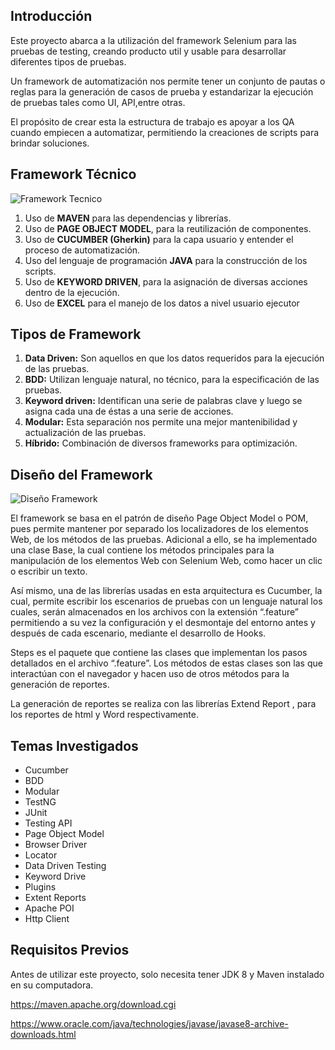 ## Introducción

Este proyecto abarca a la utilización del framework Selenium para las pruebas de testing, creando producto util y usable para desarrollar diferentes tipos de pruebas.

Un framework de automatización nos permite tener un conjunto de pautas o reglas para la generación de casos de prueba y estandarizar la ejecución de pruebas tales como UI, API,entre otras.

El propósito de crear esta la estructura de trabajo es apoyar a los QA cuando empiecen a automatizar, permitiendo la creaciones de scripts para brindar soluciones.

## Framework Técnico

![Framework Tecnico](/images/overview/framework-tecnico.png)

1. Uso de **MAVEN** para las dependencias y librerías.
2. Uso de **PAGE OBJECT MODEL**, para la reutilización de componentes.
3. Uso de **CUCUMBER (Gherkin)** para la capa usuario y entender el proceso de automatización.
4. Uso del lenguaje de programación **JAVA** para la construcción de los scripts.
5. Uso de **KEYWORD DRIVEN**, para la asignación de diversas acciones dentro de la ejecución.
6. Uso de **EXCEL** para el manejo de los datos a nivel usuario ejecutor

## Tipos de Framework

1. **Data Driven:** Son aquellos en que los datos requeridos para la ejecución de las pruebas​.
2. **BDD:** Utilizan lenguaje natural, no técnico, para la especificación de las pruebas.​
3. **Keyword driven:** Identifican una serie de palabras clave y luego se asigna cada una de éstas a una serie de acciones​.
4. **Modular:** Esta separación nos permite una mejor mantenibilidad y actualización de las pruebas.​
5. **Híbrido:** Combinación de diversos frameworks para optimización.

## Diseño del Framework

![Diseño Framework](/images/overview/framework-diseno.png)

El framework se basa en el patrón de diseño Page Object Model o POM, pues permite mantener por separado los localizadores de los elementos Web, de los métodos de las pruebas. Adicional a ello, se ha implementado una clase Base, la cual contiene los métodos principales para la manipulación de los elementos Web con Selenium Web, como hacer un clic o escribir un texto. 

Así mismo, una de las librerías usadas en esta arquitectura es Cucumber, la cual, permite escribir los escenarios de pruebas con un lenguaje natural los cuales, serán almacenados en los archivos con la extensión “.feature” permitiendo a su vez la configuración y el desmontaje del entorno antes y después de cada escenario, mediante el desarrollo de Hooks.

Steps es el paquete que contiene las clases que implementan los pasos detallados en el archivo “.feature”. Los métodos de estas clases son las que interactúan con el navegador y hacen uso de otros métodos para la generación de reportes. 

La generación de reportes se realiza con las librerías Extend Report , para los reportes de html y Word respectivamente.


## Temas Investigados

- Cucumber
- BDD
- Modular
- TestNG
- JUnit
- Testing API
- Page Object Model
- Browser Driver
- Locator
- Data Driven Testing
- Keyword Drive
- Plugins
- Extent Reports
- Apache POI
- Http Client

## Requisitos Previos

Antes de utilizar este proyecto, solo necesita tener JDK 8 y Maven instalado en su computadora.

<https://maven.apache.org/download.cgi>

<https://www.oracle.com/java/technologies/javase/javase8-archive-downloads.html>

